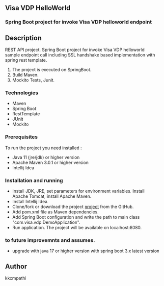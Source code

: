 ## Visa VDP HelloWorld 
### Spring Boot project for invoke Visa VDP helloworld endpoint

## Description
REST API project. Spring Boot project for invoke Visa VDP helloworld sample endpoint call 
including SSL handshake based implementation with spring rest template.
1. The project is executed on SpringBoot.
2. Build Maven.
3. Mockito Tests, Junit.

### Technologies
* Maven
* Spring Boot
* RestTemplate
* JUnit
* Mockito

### Prerequisites
To run the project you need installed : 
  * Java 11 (jre/jdk) or higher version  
  * Apache Maven 3.0.1 or higher version
  * Intellij Idea
    
### Installation and running
 * Install JDK, JRE, set parameters for environment variables. Install Apache Tomcat, install Apache Maven. 
 * Install Intellij Idea.
 * Clone/fork or download the project [project](https://github.com/chamin/VISA_VDP_HW)  from the GitHub.
 * Add pom.xml file as Maven dependencies.
 * Add Spring Boot configuration and write the path to main class "com.visa.vdp.DemoApplication".
 * Run application. The project will be available on localhost:8080.

### to future improvemnts and assumes.
* upgrade with java 17 or higher version with spring boot 3.x latest version



## Author
kkcmpathi






